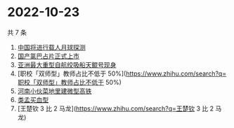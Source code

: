 # 2022-10-23

共 7 条

<!-- BEGIN ZHIHUSEARCH -->
<!-- 最后更新时间 Sun Oct 23 2022 21:48:46 GMT+0800 (China Standard Time) -->
1. [中国将进行载人月球探测](https://www.zhihu.com/search?q=中国将进行载人月球探测)
1. [国产氯巴占片正式上市](https://www.zhihu.com/search?q=国产氯巴占片正式上市)
1. [亚洲最大重型自航绞吸船天鲲号现身](https://www.zhihu.com/search?q=亚洲最大重型自航绞吸船天鲲号现身)
1. [职校「双师型」教师占比不低于 50%](https://www.zhihu.com/search?q=职校「双师型」教师占比不低于 50%)
1. [河南小伙菜地里建微型高铁](https://www.zhihu.com/search?q=河南小伙菜地里建微型高铁)
1. [类孟买血型](https://www.zhihu.com/search?q=类孟买血型)
1. [王楚钦 3 比 2 马龙](https://www.zhihu.com/search?q=王楚钦 3 比 2 马龙)
<!-- END ZHIHUSEARCH -->
